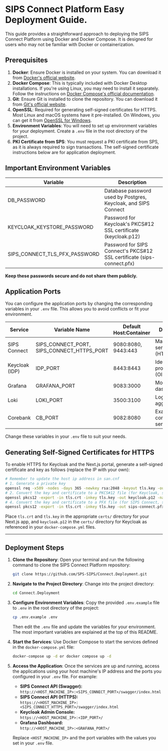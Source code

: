 # SIPS Connect Platform Easy Deployment Guide.

This guide provides a straightforward approach to deploying the SIPS Connect Platform using Docker and Docker Compose. It is designed for users who may not be familiar with Docker or containerization.


## Prerequisites

1. **Docker**: Ensure Docker is installed on your system. You can download it from [Docker's official website](https://www.docker.com/get-started).
2. **Docker Compose**: This is typically included with Docker Desktop installations. If you're using Linux, you may need to install it separately. Follow the instructions on [Docker Compose's official documentation](https://docs.docker.com/compose/install/).
3. **Git**: Ensure Git is installed to clone the repository. You can download it from [Git's official website](https://git-scm.com/downloads).
4. **OpenSSL**: Required for generating self-signed certificates for HTTPS. Most Linux and macOS systems have it pre-installed. On Windows, you can get it from [OpenSSL for Windows](https://slproweb.com/products/Win32OpenSSL.html).
5. **Environment Variables**: You will need to set up environment variables for your deployment. Create a `.env` file in the root directory of the project.
6. **PKI Certificate from SPS**: You must request a PKI certificate from SPS, as it is always required to sign transactions. The self-signed certificate instructions below are for application deployment.

## Important Environment Variables

| Variable                        | Description                                                      |
|---------------------------------|------------------------------------------------------------------|
| DB_PASSWORD                     | Database password used by Postgres, Keycloak, and SIPS Connect   |
| KEYCLOAK_KEYSTORE_PASSWORD      | Password for Keycloak's PKCS#12 SSL certificate (keycloak.p12)    |
| SIPS_CONNECT_TLS_PFX_PASSWORD   | Password for SIPS Connect's PKCS#12 SSL certificate (sips-connect.pfx) |

**Keep these passwords secure and do not share them publicly.**

## Application Ports

You can configure the application ports by changing the corresponding variables in your `.env` file. This allows you to avoid conflicts or fit your environment.

| Service         | Variable Name           | Default Host:Container | Description                |
|-----------------|------------------------|------------------------|----------------------------|
| SIPS Connect    | SIPS_CONNECT_PORT, SIPS_CONNECT_HTTPS_PORT | 9080:8080, 9443:443 | Main API service (HTTP/HTTPS) |
| Keycloak (IDP)  | IDP_PORT               | 8443:8443              | Identity provider (OIDC, HTTPS) |
| Grafana         | GRAFANA_PORT           | 9083:3000              | Monitoring dashboard       |
| Loki            | LOKI_PORT              | 3500:3100              | Log aggregation            |
| Corebank        | CB_PORT                | 9082:8080              | Example consumer service   |

Change these variables in your `.env` file to suit your needs.
## Generating Self-Signed Certificates for HTTPS

To enable HTTPS for Keycloak and the Next.js portal, generate a self-signed certificate and key as follows (replace the IP with your own):

```sh
# Remember to update the host ip address in san.cnf
# 1. Generate a private key
openssl req -x509 -nodes -days 365 -newkey rsa:2048 -keyout tls.key -out tls.crt -config san.cnf -extensions req_ext
# 2. Convert the key and certificate to a PKCS#12 file (for Keycloak, set your own password)
openssl pkcs12 -export -in tls.crt -inkey tls.key -out keycloak.p12 -name keycloak -password pass:YOUR_PASSWORD
# 4. Convert the key and certificate to a PFX file (for SIPS Connect, set your own password)
openssl pkcs12 -export -in tls.crt -inkey tls.key -out sips-connect.pfx -name sips-connect -password pass:YOUR_PASSWORD
```

Place `tls.crt` and `tls.key` in the appropriate `certs/` directory for your Next.js app, and `keycloak.p12` in the `certs/` directory for Keycloak as referenced in your `docker-compose.yml` files.

---
## Deployment Steps

1. **Clone the Repository**: Open your terminal and run the following command to clone the SIPS Connect Platform repository:

   ```bash
   git clone https://github.com/SPS-SIPS/Connect.Deployment.git
   ```

2. **Navigate to the Project Directory**: Change into the project directory:
   ```bash
   cd Connect.Deployment
   ```
3. **Configure Environment Variables**: Copy the provided `.env.example` file to `.env` in the root directory of the project:

   ```bash
   cp .env.example .env
   ```

   Then edit the `.env` file and update the variables for your environment. The most important variables are explained at the top of this README.
4. **Start the Services**: Use Docker Compose to start the services defined in the `docker-compose.yml` file:
   ```bash
   docker-compose up -d or docker compose up -d 
   ```
5. **Access the Application**: Once the services are up and running, access the applications using your host machine's IP address and the ports you configured in your `.env` file. For example:

    - **SIPS Connect API (Swagger):**  
       `http://<HOST_MACHINE_IP>:<SIPS_CONNECT_PORT>/swagger/index.html`
    - **SIPS Connect API (HTTPS):**  
       `https://<HOST_MACHINE_IP>:<SIPS_CONNECT_HTTPS_PORT>/swagger/index.html`
    - **Keycloak Admin Console:**  
       `https://<HOST_MACHINE_IP>:<IDP_PORT>/`
    - **Grafana Dashboard:**  
       `http://<HOST_MACHINE_IP>:<GRAFANA_PORT>/`

    Replace `<HOST_MACHINE_IP>` and the port variables with the values you set in your `.env` file.
